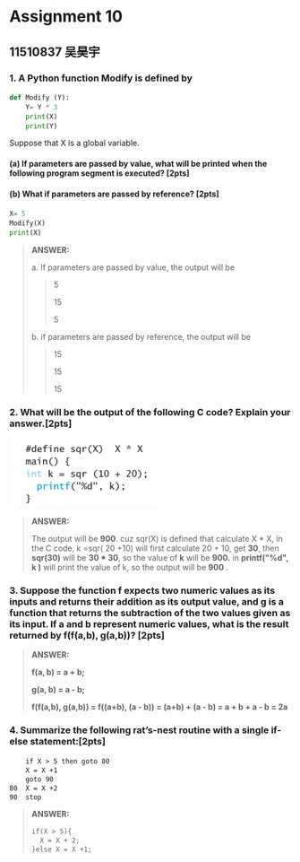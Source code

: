 # Assignment 10

## 11510837 吴昊宇

### 1. A Python function **Modify** is defined by

```python
def Modify (Y):
	Y= Y * 3
	print(X)
	print(Y)
```

Suppose that X is a global variable.

#### (a) If parameters are passed by value, what will be printed when the following program segment is executed? [2pts]

#### (b) What if parameters are passed by reference? [2pts]

```python
X= 5
Modify(X)
print(X)
```

> **ANSWER:**
>
> a.  If parameters are passed by value, the output will be 
>
> > 5
> >
> > 15
> >
> > 5
>
> b.  if parameters are passed by reference, the output will be 
>
> >15
> >
> >15
> >
> >15

### 2. What will be the output of the following C code? Explain your answer.[2pts]
![](https://github.com/ritianhh/SUSTech-Introduction-to-Computer-Science-A/blob/master/Assignment10/image/10.2.png)

> **ANSWER:**
>
> The output will be **900**. cuz sqr(X) is defined that calculate X * X, in the  C code, k =sqr( 20 +10) will first calculate 20 + 10, get **30**, then **sqr(30)** will be **30 * 30**, so the value of **k** will be **900.** in **printf("%d", k )** will print the value of k, so the output will be **900** .

### 3. Suppose the function f expects two numeric values as its inputs and returns their addition as its output value, and g is a function that returns the subtraction of the two values given as its input. If a and b represent numeric values, what is the result returned by f(f(a,b), g(a,b))? [2pts] 
> **ANSWER:**
>
> **f(a, b) = a + b;**
>
> **g(a, b) = a - b;**
>
> **f(f(a,b), g(a,b)) = f((a+b), (a - b)) = (a+b) + (a - b) = a + b + a - b = 2a**

### 4. Summarize the following rat’s-nest routine with a single if-else statement:[2pts]

```
	if X > 5 then goto 80
	X = X +1
	goto 90
80  X = X +2
90  stop
```
> **ANSWER:**
>
> ```
> if(X > 5){
> 	X = X + 2;
> }else X = X +1;
> ```

